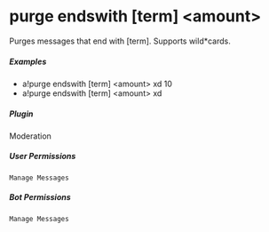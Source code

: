 # purge endswith [term] &lt;amount&gt;

Purges messages that end with [term]. Supports wild*cards.
			

##### Examples

* a!purge endswith [term] &lt;amount&gt; xd 10
* a!purge endswith [term] &lt;amount&gt; xd


##### Plugin
Moderation


##### User Permissions
`Manage Messages`


##### Bot Permissions
`Manage Messages`